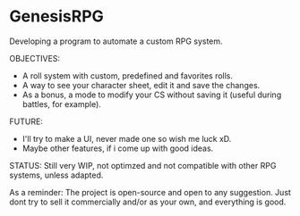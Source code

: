 # GenesisRPG
Developing a program to automate a custom RPG system. 

OBJECTIVES:
* A roll system with custom, predefined and favorites rolls. 
* A way to see your character sheet, edit it and save the changes.
* As a bonus, a mode to modify your CS without saving it (useful during battles, for example).

FUTURE: 
* I'll try to make a UI, never made one so wish me luck xD.
* Maybe other features, if i come up with good ideas.

STATUS: 
Still very WIP, not optimzed and not compatible with other RPG systems, unless adapted.


As a reminder: The project is open-source and open to any suggestion. Just dont try to sell it commercially and/or as your own, and everything is good.